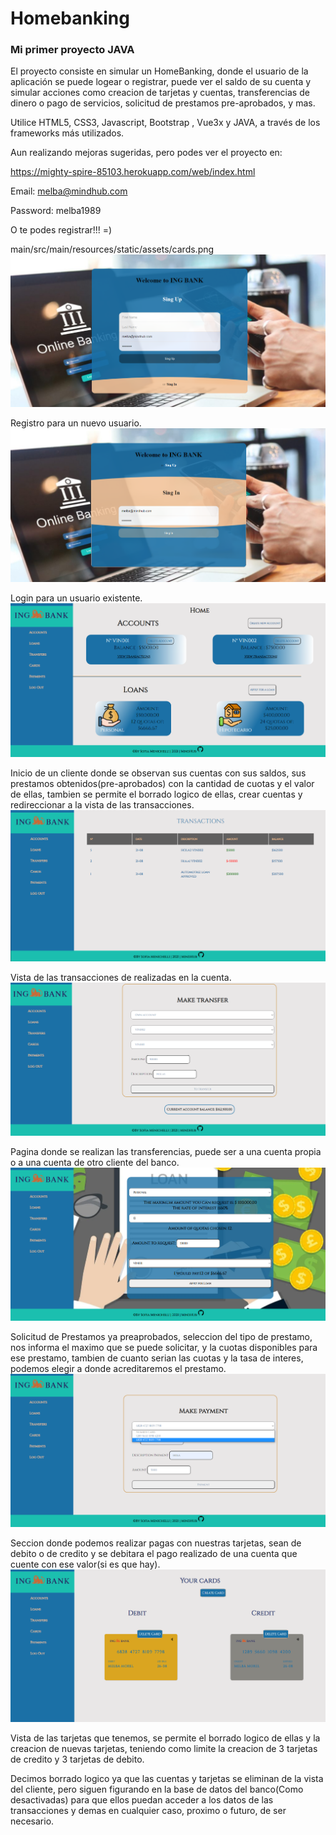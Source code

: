 # Homebanking
### Mi primer proyecto **JAVA**


El proyecto consiste en simular un HomeBanking, donde el usuario de la aplicación se puede logear o registrar, puede ver el saldo de su cuenta y simular acciones como creacion de tarjetas y cuentas, transferencias de dinero o pago de servicios, solicitud de prestamos pre-aprobados, y mas.


Utilice HTML5, CSS3, Javascript, Bootstrap , Vue3x y JAVA, a través de los frameworks más utilizados.

Aun realizando mejoras sugeridas, pero podes ver el proyecto en: 


https://mighty-spire-85103.herokuapp.com/web/index.html


Email: melba@mindhub.com


Password: melba1989


O te podes registrar!!! =)

main/src/main/resources/static/assets/cards.png
![Preview](https://raw.githubusercontent.com/SofiMenichelli/Homebanking/main/src/main/resources/static/assets/singUp.png)


Registro para un nuevo usuario.
![Preview](https://raw.githubusercontent.com/SofiMenichelli/Homebanking/main/src/main/resources/static/assets/singIn.png)


Login para un usuario existente.
![Preview](https://raw.githubusercontent.com/SofiMenichelli/Homebanking/main/src/main/resources/static/assets/inicio.png)


Inicio de un cliente donde se observan sus cuentas con sus saldos, sus prestamos obtenidos(pre-aprobados) con la cantidad de cuotas y el valor de ellas, tambien se permite el borrado logico de ellas, crear cuentas y redireccionar a la vista de las transacciones.
![Preview](https://raw.githubusercontent.com/SofiMenichelli/Homebanking/main/src/main/resources/static/assets/transactions.png)


Vista de las transacciones de realizadas en la cuenta.
![Preview](https://raw.githubusercontent.com/SofiMenichelli/Homebanking/main/src/main/resources/static/assets/transfers.png)


Pagina donde se realizan las transferencias, puede ser a una cuenta propia o a una cuenta de otro cliente del banco.
![Preview](https://raw.githubusercontent.com/SofiMenichelli/Homebanking/main/src/main/resources/static/assets/loans.png)


Solicitud de Prestamos ya preaprobados, seleccion del tipo de prestamo, nos informa el maximo que se puede solicitar, y la cuotas disponibles para ese prestamo, tambien de cuanto serian las cuotas y la tasa de interes, podemos elegir a donde acreditaremos el prestamo.
![Preview](https://raw.githubusercontent.com/SofiMenichelli/Homebanking/main/src/main/resources/static/assets/payments.png)


Seccion donde podemos realizar pagas con nuestras tarjetas, sean de debito o de credito y se debitara el pago realizado de una cuenta que cuente con ese valor(si es que hay).
![Preview](https://raw.githubusercontent.com/SofiMenichelli/Homebanking/main/src/main/resources/static/assets/cards.png)


Vista de las tarjetas que tenemos, se permite el borrado logico de ellas y la creacion de nuevas tarjetas, teniendo como limite la creacion de 3 tarjetas de credito y 3 tarjetas de debito.


Decimos borrado logico ya que las cuentas y tarjetas se eliminan de la vista del cliente, pero siguen figurando en la base de datos del banco(Como desactivadas) para que ellos puedan acceder a los datos de las transacciones y demas en cualquier caso, proximo o futuro, de ser necesario. 

